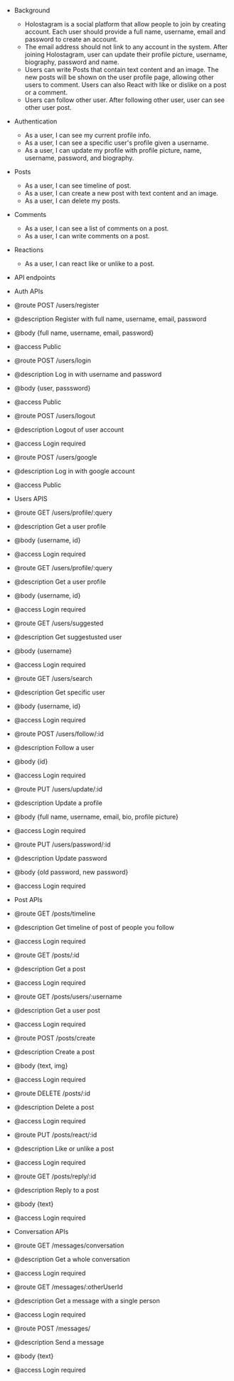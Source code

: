 - Background
  - Holostagram is a social platform that allow people to join by creating account. Each user should provide a full name, username, email and password to create an account.
  - The email address should not link to any account in the system. After joining Holostagram, user can update their profile picture, username, biography, password and name.
  - Users can write Posts that contain text content and an image. The new posts will be shown on the user profile page, allowing other users to comment. Users can also React with like or dislike on a post or a comment.
  - Users can follow other user. After following other user, user can see other user post.
- Authentication
  - As a user, I can see my current profile info.
  - As a user, I can see a specific user's profile given a username.
  - As a user, I can update my profile with profile picture, name, username, password, and biography.
- Posts
  - As a user, I can see timeline of post.
  - As a user, I can create a new post with text content and an image.
  - As a user, I can delete my posts.
- Comments
  - As a user, I can see a list of comments on a post.
  - As a user, I can write comments on a post.
- Reactions

  - As a user, I can react like or unlike to a post.

- API endpoints

* Auth APIs

- @route POST /users/register
- @description Register with full name, username, email, password
- @body {full name, username, email, password}
- @access Public

- @route POST /users/login
- @description Log in with username and password
- @body {user, passsword}
- @access Public

- @route POST /users/logout
- @description Logout of user account
- @access Login required

- @route POST /users/google
- @description Log in with google account
- @access Public

* Users APIS

- @route GET /users/profile/:query
- @description Get a user profile
- @body {username, id}
- @access Login required

- @route GET /users/profile/:query
- @description Get a user profile
- @body {username, id}
- @access Login required

- @route GET /users/suggested
- @description Get suggestusted user
- @body {username}
- @access Login required

- @route GET /users/search
- @description Get specific user
- @body {username, id}
- @access Login required

- @route POST /users/follow/:id
- @description Follow a user
- @body {id}
- @access Login required

- @route PUT /users/update/:id
- @description Update a profile
- @body {full name, username, email, bio, profile picture}
- @access Login required

- @route PUT /users/password/:id
- @description Update password
- @body {old password, new password}
- @access Login required

* Post APIs

- @route GET /posts/timeline
- @description Get timeline of post of people you follow
- @access Login required

- @route GET /posts/:id
- @description Get a post
- @access Login required

- @route GET /posts/users/:username
- @description Get a user post
- @access Login required

- @route POST /posts/create
- @description Create a post
- @body {text, img}
- @access Login required

- @route DELETE /posts/:id
- @description Delete a post
- @access Login required

- @route PUT /posts/react/:id
- @description Like or unlike a post
- @access Login required

- @route GET /posts/reply/:id
- @description Reply to a post
- @body {text}
- @access Login required

* Conversation APIs

- @route GET /messages/conversation
- @description Get a whole conversation
- @access Login required

- @route GET /messages/:otherUserId
- @description Get a message with a single person
- @access Login required

- @route POST /messages/
- @description Send a message
- @body {text}
- @access Login required
